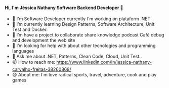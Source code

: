 #### Hi, I´m Jéssica Nathany Software Backend Developer 👋




- 🔭 I'm Software Developer currently I´m working on plataform .NET
- 🌱 I’m currently learning Design Patterns, Software Architecture, Unit Test and Docker.
- 👯 I’m have a project to collaborate share knowledge podcast Café debug and development the web site
- 🤔 I’m looking for help with about other tecnologies and programming languages
- 💬 Ask me about .NET, Patterns, Clean Code, Cloud, Unit Test..
- 📫 How to reach me: https://www.linkedin.com/in/jessica-nathany-carvalho-freitas-38260868/ 
- 😄 About me: I´m love radical sports, travel, adventure, cook and play games


